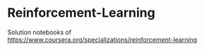 # Reinforcement-Learning
Solution notebooks of https://www.coursera.org/specializations/reinforcement-learning
